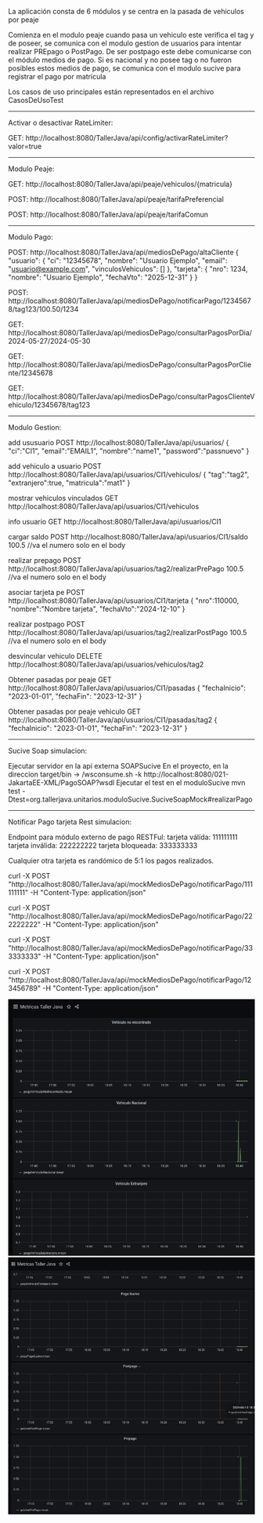 La aplicación consta de 6 módulos y se centra en la pasada de vehiculos por peaje

Comienza en el modulo peaje cuando pasa un vehiculo
este verifica el tag y de poseer, se comunica con el modulo gestion de usuarios para intentar realizar PREpago o PostPago.
De ser postpago este debe comunicarse con el módulo medios de pago.
Si es nacional y no posee tag o no fueron posibles estos medios de pago,
se comunica con el modulo sucive para registrar el pago por matricula

Los casos de uso principales están representados en el archivo CasosDeUsoTest

**********************************************************************************

Activar o desactivar RateLimiter:

GET: http://localhost:8080/TallerJava/api/config/activarRateLimiter?valor=true

**********************************************************************************

Modulo Peaje:

GET: http://localhost:8080/TallerJava/api/peaje/vehiculos/{matricula}

POST: http://localhost:8080/TallerJava/api/peaje/tarifaPreferencial

POST: http://localhost:8080/TallerJava/api/peaje/tarifaComun

********************************************************************

Modulo Pago:

POST: http://localhost:8080/TallerJava/api/mediosDePago/altaCliente
{
    "usuario": {
        "ci": "12345678",
        "nombre": "Usuario Ejemplo",
        "email": "usuario@example.com",
        "vinculosVehiculos": []
    },
    "tarjeta": {
        "nro": 1234,
        "nombre": "Usuario Ejemplo",
        "fechaVto": "2025-12-31"
    }
}

POST: http://localhost:8080/TallerJava/api/mediosDePago/notificarPago/12345678/tag123/100.50/1234

GET: http://localhost:8080/TallerJava/api/mediosDePago/consultarPagosPorDia/2024-05-27/2024-05-30

GET: http://localhost:8080/TallerJava/api/mediosDePago/consultarPagosPorCliente/12345678

GET: http://localhost:8080/TallerJava/api/mediosDePago/consultarPagosClienteVehiculo/12345678/tag123

********************************************************************

Modulo Gestion:

add ususuario
POST http://localhost:8080/TallerJava/api/usuarios/
{
        "ci":"CI1",
        "email":"EMAIL1",
        "nombre":"name1",
        "password":"passnuevo"
}

add vehiculo a usuario
POST http://localhost:8080/TallerJava/api/usuarios/CI1/vehiculos/
{
    "tag":"tag2",
    "extranjero":true,
    "matricula":"mat1"
}

mostrar vehiculos vinculados
GET http://localhost:8080/TallerJava/api/usuarios/CI1/vehiculos

info usuario
GET http://localhost:8080/TallerJava/api/usuarios/CI1

cargar saldo
POST http://localhost:8080/TallerJava/api/usuarios/CI1/saldo
100.5 //va el numero solo en el body

realizar prepago
POST http://localhost:8080/TallerJava/api/usuarios/tag2/realizarPrePago
100.5 //va el numero solo en el body 

asociar tarjeta  pe
POST http://localhost:8080/TallerJava/api/usuarios/CI1/tarjeta
{
    "nro":110000,
    "nombre":"Nombre tarjeta",
    "fechaVto":"2024-12-10"
}

realizar postpago
POST http://localhost:8080/TallerJava/api/usuarios/tag2/realizarPostPago
100.5 //va el numero solo en el body 

desvincular vehiculo
DELETE http://localhost:8080/TallerJava/api/usuarios/vehiculos/tag2

Obtener pasadas por peaje
GET http://localhost:8080/TallerJava/api/usuarios/CI1/pasadas
{
    "fechaInicio": "2023-01-01",
    "fechaFin": "2023-12-31"
}

Obtener pasadas por peaje vehiculo
GET http://localhost:8080/TallerJava/api/usuarios/CI1/pasadas/tag2
{
    "fechaInicio": "2023-01-01",
    "fechaFin": "2023-12-31"
}

********************************************************************

Sucive Soap simulacion:

Ejecutar servidor en la api externa SOAPSucive
En el proyecto, en la direccion target/bin -> /wsconsume.sh -k http://localhost:8080/021-JakartaEE-XML/PagoSOAP?wsdl
Ejecutar el test en el moduloSucive
mvn test -Dtest=org.tallerjava.unitarios.moduloSucive.SuciveSoapMock#realizarPago

********************************************************************
Notificar Pago tarjeta Rest simulacion:

Endpoint para módulo externo de pago RESTFul: 
tarjeta válida: 111111111
tarjeta inválida: 222222222
tarjeta bloqueada: 333333333

Cualquier otra tarjeta es randómico de 5:1 los pagos realizados.

curl -X POST "http://localhost:8080/TallerJava/api/mockMediosDePago/notificarPago/111111111" -H "Content-Type: application/json"

curl -X POST "http://localhost:8080/TallerJava/api/mockMediosDePago/notificarPago/222222222" -H "Content-Type: application/json"

curl -X POST "http://localhost:8080/TallerJava/api/mockMediosDePago/notificarPago/333333333" -H "Content-Type: application/json"

curl -X POST "http://localhost:8080/TallerJava/api/mockMediosDePago/notificarPago/123456789" -H "Content-Type: application/json"


<img alt="grafica-vehiculo" src="./vehiculo.png">
<img alt="grafica-pagos" src="./pago.png">

